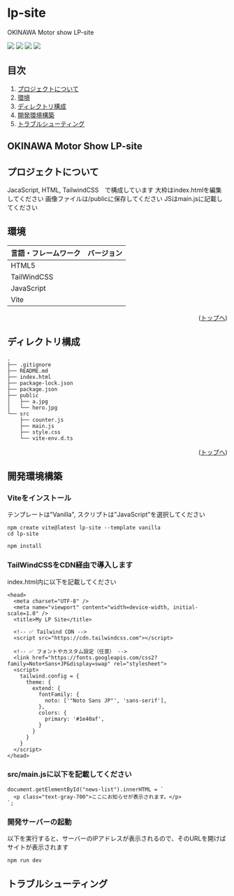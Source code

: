 # lp-site
OKINAWA Motor show LP-site

<div id="top"></div>

<!-- シールド一覧 -->
<p style="display: inline">
    <!-- フロントエンドのフレームワーク -->
    <img src="https://img.shields.io/badge/-TailwindCSS-000000.svg?logo=tailwindcss&style=for-the-badge">
    <img src="https://img.shields.io/badge/-Html5-E34F26.svg?logo=html5&style=plastic">
    <!-- バックエンドのフレームワーク -->
    <img src="https://img.shields.io/badge/-Javascript-F7DF1E.svg?logo=javascript&style=plastic">
    <!-- インフラ一覧 -->
    <img src="https://img.shields.io/badge/-Vite-p.svg?logo=Vite&style=plastic">
</p>

## 目次

1. [プロジェクトについて](#プロジェクトについて)
2. [環境](#環境)
3. [ディレクトリ構成](#ディレクトリ構成)
4. [開発環境構築](#開発環境構築)
5. [トラブルシューティング](#トラブルシューティング)

<!-- プロジェクト名 -->
## OKINAWA Motor Show LP-site

<!-- プロジェクトについて -->
## プロジェクトについて

JacaScript, HTML, TailwindCSS　で構成しています
大枠はindex.htmlを編集してください
画像ファイルは/publicに保存してください
JSはmain.jsに記載してください

## 環境

| 言語・フレームワーク | バージョン |
| -------------------- | --------- |
| HTML5                |           |
| TailWindCSS          |           |
| JavaScript           |           |
| Vite                 |           |

<p align="right">(<a href="#top">トップへ</a>)</p>

## ディレクトリ構成

<!-- Treeコマンドを使ってディレクトリ構成を記載　-->

```
.
├── .gitignore
├── README.md
├── index.html
├── package-lock.json
├── package.json
├── public
│   ├── a.jpg
│   └── hero.jpg
└── src
    ├── counter.js
    ├── main.js
    ├── style.css
    └── vite-env.d.ts

```

<p align="right">(<a href="#top">トップへ</a>)</p>

## 開発環境構築

### Viteをインストール
テンプレートは"Vanilla", スクリプトは"JavaScript"を選択してください

```
npm create vite@latest lp-site --template vanilla
cd lp-site
```
```
npm install
```

### TailWindCSSをCDN経由で導入します
index.html内に以下を記載してください

```
<head>
  <meta charset="UTF-8" />
  <meta name="viewport" content="width=device-width, initial-scale=1.0" />
  <title>My LP Site</title>

  <!-- ✅ Tailwind CDN -->
  <script src="https://cdn.tailwindcss.com"></script>

  <!-- ✅ フォントやカスタム設定（任意） -->
  <link href="https://fonts.googleapis.com/css2?family=Noto+Sans+JP&display=swap" rel="stylesheet">
  <script>
    tailwind.config = {
      theme: {
        extend: {
          fontFamily: {
            noto: ['"Noto Sans JP"', 'sans-serif'],
          },
          colors: {
            primary: '#1e40af',
          }
        }
      }
    }
  </script>
</head>
```

### src/main.jsに以下を記載してください

```
document.getElementById("news-list").innerHTML = `
  <p class="text-gray-700">ここにお知らせが表示されます。</p>
`;
```

### 開発サーバーの起動
以下を実行すると、サーバーのIPアドレスが表示されるので、そのURLを開けばサイトが表示されます

```
npm run dev
```

## トラブルシューティング

